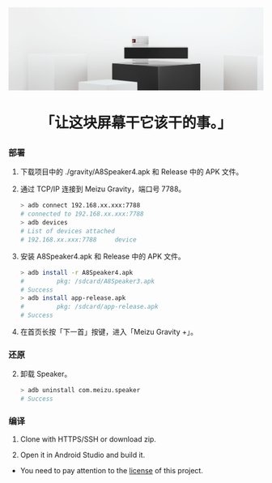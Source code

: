 ![](https://github.com/lz233/MeizuGravity/raw/master/Gravity/banner.png)



# <p align="center">「让这块屏幕干它该干的事。」</p>

### 部署

1. 下载项目中的 ./gravity/A8Speaker4.apk  和 Release 中的 APK 文件。

2. 通过 TCP/IP 连接到 Meizu Gravity，端口号 7788。

   ```bash
   > adb connect 192.168.xx.xxx:7788
   # connected to 192.168.xx.xxx:7788
   > adb devices
   # List of devices attached
   # 192.168.xx.xxx:7788     device
   ```

3. 安装 A8Speaker4.apk 和 Release 中的 APK 文件。

   ```bash
   > adb install -r A8Speaker4.apk
   #         pkg: /sdcard/A8Speaker3.apk
   # Success
   > adb install app-release.apk
   #         pkg: /sdcard/app-release.apk
   # Success
   ```

5. 在首页长按「下一首」按键，进入「Meizu Gravity +」。

### 还原

2. 卸载 Speaker。

   ```bash
   > adb uninstall com.meizu.speaker
   # Success
   ```
   

### 编译

1. Clone with HTTPS/SSH or download zip.

2. Open it in Android Studio and build it.

- You need to pay attention to the [license](https://github.com/lz233/MeizuGravity/blob/master/LICENSE)  of this project.

